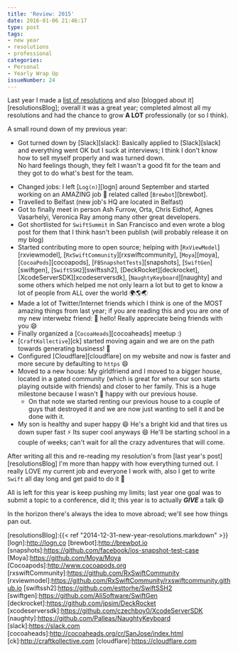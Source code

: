 ```yaml
---
title: 'Review: 2015'
date: 2016-01-06 21:46:17
type: post
tags:
- new year
- resolutions
- professional
categories:
- Personal
- Yearly Wrap Up
issueNumber: 24
---
```


Last year I made a [list of resolutions][resolutions] and also [blogged about it][resolutionsBlog]; overall it was a great year; completed almost all my resolutions and had the chance to grow **A LOT** professionally (or so I think).

A small round down of my previous year:

* Got turned down by [Slack][slack]: Basically applied to [Slack][slack] and everything went OK but I suck at interviews; I think I don't know how to sell myself properly and was turned down.
<br/>No hard feelings though, they felt I wasn't a good fit for the team and they got to do what's best for the team.

<!--more-->
* Changed jobs: I left [`Log(n)`][logn] around September and started working on an AMAZING job 🍻 related called [`Brewbot`][brewbot].
* Travelled to Belfast (new job's HQ are located in Belfast)
* Got to finally meet in person Ash Furrow, Orta, Chris Eidhof, Agnes Vasarhelyi, Veronica Ray among many other great developers.
* Got shortlisted for `SwiftSummit` in San Francisco and even wrote a blog post for them that I think hasn't been publish (will probably release it on my blog)
* Started contributing more to open source; helping with [`RxViewModel`][rxviewmodel], [`RxSwiftCommunity`][rxswiftcommunity], [`Moya`][moya], [`CocoaPods`][cocoapods], [`FBSnapshotTests`][snapshots], [`SwiftGen`][swiftgen], [`SwiftSSH2`][swiftssh2], [DeckRocket][deckrocket], [XcodeServerSDK][xcodeserversdk], [`NaughtyKeyboard`][naughty] and some others which helped me not only learn a lot but to get to know a lot of people from ALL over the world 🌍🌎🌏
* Made a lot of Twitter/Internet friends which I think is one of the MOST amazing things from last year; if you are reading this and you are one of my new interwebz friend: 👋 hello! Really appreciate being friends with you 😄
* Finally organized a [`CocoaHeads`][cocoaheads] meetup :)
* [`CraftKollective`][ck] started moving again and we are on the path towards generating business! 🎉
* Configured [Cloudflare][cloudflare] on my website and now is faster and more secure by defaulting to `https` 😄
* Moved to a new house: My girldfriend and I moved to a bigger house, located in a gated community (which is great for when our son starts playing outside with friends) and closer to her family. This is a huge milestone because I wasn't 💯 happy with our previous house.
    * On that note we started renting our previous house to a couple of guys that destroyed it and we are now just wanting to sell it and be done with it.
* My son is healthy and super happy 😄 He's a bright kid and that tires us down super fast ⚡ Its super cool anyways 😄 He'll be starting school in a couple of weeks; can't wait for all the crazy adventures that will come.

After writing all this and re-reading my resolution's from [last year's post][resolutionsBlog] I'm more than happy with how everything turned out. I really LOVE my current job and everyone I work with, also I get to write `Swift` all day long and get paid to do it 🎉

All is left for this year is keep pushing my limits; last year one goal was to submit a topic to a conference, did it; this year is to actually ***GIVE*** a talk 😄

In the horizon there's always the idea to move abroad; we'll see how things pan out.

[resolutions]:https://github.com/esttorhe/2015-Resolutions
[resolutionsBlog]:{{< ref "2014-12-31-new-year-resolutions.markdown" >}}
[logn]:http://logn.co
[brewbot]:http://brewbot.io
[snapshots]:https://github.com/facebook/ios-snapshot-test-case
[Moya]:https://github.com/Moya/Moya
[Cocoapods]:http://www.cocoapods.org
[rxswiftCommunity]:https://github.com/RxSwiftCommunity
[rxviewmodel]:https://github.com/RxSwiftCommunity/rxswiftcommunity.github.io
[swiftssh2]:https://github.com/esttorhe/SwiftSSH2
[swiftgen]:https://github.com/AliSoftware/SwiftGen
[deckrocket]:https://github.com/jpsim/DeckRocket
[xcodeserversdk]:https://github.com/czechboy0/XcodeServerSDK
[naughty]:https://github.com/Palleas/NaughtyKeyboard
[slack]:https://slack.com
[cocoaheads]:http://cocoaheads.org/cr/SanJose/index.html
[ck]:http://craftkollective.com
[cloudflare]:https://cloudflare.com
